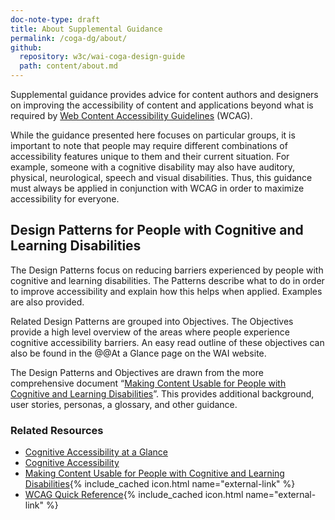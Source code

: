 ```yaml
--- 
doc-note-type: draft
title: About Supplemental Guidance
permalink: /coga-dg/about/
github: 
  repository: w3c/wai-coga-design-guide
  path: content/about.md
---
```


Supplemental guidance provides advice for content authors and designers on improving the accessibility of content and applications beyond what is required by [Web Content Accessibility Guidelines](https://www.w3.org/WAI/standards-guidelines/wcag/) (WCAG).

While the guidance presented here focuses on particular groups, it is important to note that people may require different combinations of accessibility features unique to them and their current situation. For example, someone with a cognitive disability may also have auditory, physical, neurological, speech and visual disabilities. Thus, this guidance must always be applied in conjunction with WCAG in order to maximize accessibility for everyone.

## Design Patterns for People with Cognitive and Learning Disabilities

The Design Patterns focus on reducing barriers experienced by people with cognitive and learning disabilities. The Patterns describe what to do in order to improve accessibility and explain how this helps when applied. Examples are also provided.

Related Design Patterns are grouped into Objectives. The Objectives provide a high level overview of the areas where people experience cognitive accessibility barriers. An easy read outline of these objectives can also be found in the @@At a Glance page on the WAI website.

The Design Patterns and Objectives are drawn from the more comprehensive document “[Making Content Usable for People with Cognitive and Learning Disabilities](https://www.w3.org/TR/coga-usable/)”. This provides additional background, user stories, personas, a glossary, and other guidance.

### Related Resources

- [Cognitive Accessibility at a Glance](./coga-patterns-glance)
- [Cognitive Accessibility](https://www.w3.org/WAI/cognitive/)
- [Making Content Usable for People with Cognitive and Learning Disabilities](https://www.w3.org/TR/coga-usable){% include_cached icon.html name="external-link" %}
- [WCAG Quick Reference](https://www.w3.org/WAI/WCAG21/quickref/?versions=2.1){% include_cached icon.html name="external-link" %}
